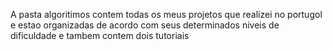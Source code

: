 A pasta algoritimos contem todas os meus projetos que realizei no portugol e estao organizadas de acordo com seus determinados niveis de dificuldade e tambem contem dois tutoriais 